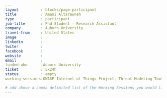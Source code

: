 ```yaml
---
layout          : blocks/page-participant
title           : Amani Altarawneh
type            : participant
job-title       : Phd Student - Research Assistant
company         : Auburn University
travel-from     : United States
image           :
linkedin        :
twiter          :
facebook        :
website         :
email           :
funded-who      :Auburn University
ticket          : 5x24h
status          : empty
working-sessions:OWASP Internet of Things Project, Threat Modeling Tools, Top 10 Selection Criteria, Juice Shop Coding Night, A7 - Insufficient Attack Protection, Implications of Owasp Top 10 2017, Creating AppSec Teams, Threat and Vulnerability Management, Writing Security Tests, ZAP, Juice Shop Coding Day, Teaching Attacker perspective to Developers, Visit Bletchley Park , The Future of Privacy, Threat Modeling IoT Devices, OWASP Risk Rating Management Project, Women in Cyber, Scaling Static Analysis Reviews and Deployments

# add above a comma delimited list of the Working Sessions you would like to attend (use the session's title)
---
```


<!-- put more details about participant here -->
